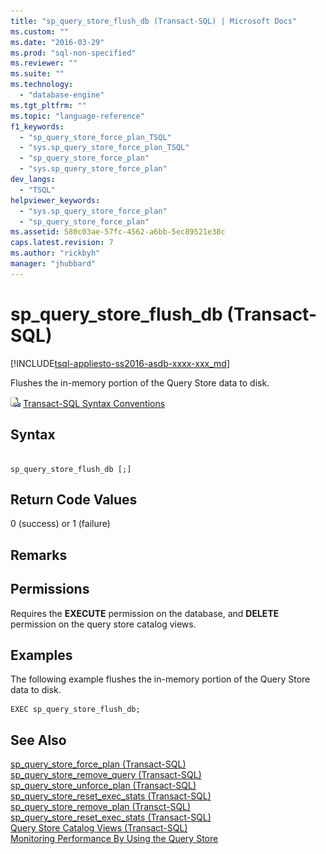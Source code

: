 ```yaml
---
title: "sp_query_store_flush_db (Transact-SQL) | Microsoft Docs"
ms.custom: ""
ms.date: "2016-03-29"
ms.prod: "sql-non-specified"
ms.reviewer: ""
ms.suite: ""
ms.technology: 
  - "database-engine"
ms.tgt_pltfrm: ""
ms.topic: "language-reference"
f1_keywords: 
  - "sp_query_store_force_plan_TSQL"
  - "sys.sp_query_store_force_plan_TSQL"
  - "sp_query_store_force_plan"
  - "sys.sp_query_store_force_plan"
dev_langs: 
  - "TSQL"
helpviewer_keywords: 
  - "sys.sp_query_store_force_plan"
  - "sp_query_store_force_plan"
ms.assetid: 580c03ae-57fc-4562-a6bb-5ec89521e38c
caps.latest.revision: 7
ms.author: "rickbyh"
manager: "jhubbard"
---
```

# sp_query_store_flush_db (Transact-SQL)
[!INCLUDE[tsql-appliesto-ss2016-asdb-xxxx-xxx_md](../../../a9notintoc/includes/tsql-appliesto-ss2016-asdb-xxxx-xxx-md.md)]

  Flushes  the in-memory portion of the Query Store data to disk.  
  
 ![Topic link icon](../../../a9notintoc/media/topic-link.gif "Topic link icon") [Transact-SQL Syntax Conventions](../../../t-sql/language-elements/transact-sql-syntax-conventions-transact-sql.md)  
  
## Syntax  
  
```  
  
sp_query_store_flush_db [;]  
```  
  
## Return Code Values  
 0 (success) or 1 (failure)  
  
## Remarks  
  
## Permissions  
 Requires the **EXECUTE** permission on the database, and **DELETE** permission on the query store catalog views.  
  
## Examples  
 The following example flushes the in-memory portion of the Query Store data to disk.  
  
```  
EXEC sp_query_store_flush_db;  
```  
  
## See Also  
 [sp_query_store_force_plan &#40;Transact-SQL&#41;](../../../relational-databases/reference/system-stored-procedures/sp-query-store-force-plan-transact-sql.md)   
 [sp_query_store_remove_query &#40;Transact-SQL&#41;](../../../relational-databases/reference/system-stored-procedures/sp-query-store-remove-query-transact-sql.md)   
 [sp_query_store_unforce_plan &#40;Transact-SQL&#41;](../../../relational-databases/reference/system-stored-procedures/sp-query-store-unforce-plan-transact-sql.md)   
 [sp_query_store_reset_exec_stats &#40;Transact-SQL&#41;](../../../relational-databases/reference/system-stored-procedures/sp-query-store-reset-exec-stats-transact-sql.md)   
 [sp_query_store_remove_plan &#40;Transct-SQL&#41;](../../../relational-databases/reference/system-stored-procedures/sp-query-store-remove-plan-transct-sql.md)   
 [sp_query_store_reset_exec_stats &#40;Transact-SQL&#41;](../../../relational-databases/reference/system-stored-procedures/sp-query-store-reset-exec-stats-transact-sql.md)   
 [Query Store Catalog Views &#40;Transact-SQL&#41;](../../../relational-databases/reference/system-catalog-views/query-store-catalog-views-transact-sql.md)   
 [Monitoring Performance By Using the Query Store](../../../relational-databases/performance/monitoring-performance-by-using-the-query-store.md)  
  
  